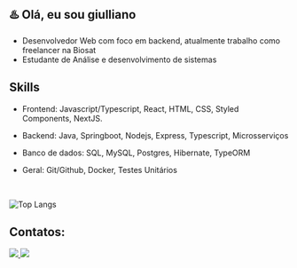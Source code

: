 ## ♨️ Olá, eu sou giulliano

- Desenvolvedor Web com foco em backend, atualmente trabalho como freelancer na Biosat
- Estudante de Análise e desenvolvimento de sistemas

## Skills

- Frontend: Javascript/Typescript, React, HTML, CSS, Styled Components, NextJS.

- Backend: Java, Springboot, Nodejs, Express, Typescript, Microsserviços

- Banco de dados: SQL, MySQL, Postgres, Hibernate, TypeORM

- Geral: Git/Github, Docker, Testes Unitários

<br>

![Top Langs](https://github-readme-stats.vercel.app/api/top-langs/?username=MoDasby&layout=compact&custom_title=Linguagens%20Mais%20Usadas&theme=radical)

## Contatos:
<a href="https://www.linkedin.com/in/giulliano-mendes/" target="_blank">
  <img src="https://img.shields.io/badge/-Linkedin-1C1C1C?logo=Linkedin"/>
</a>
<a href="mailto:giullianomendes033@gmail.com" target="_blank">
  <img src="https://img.shields.io/badge/-Gmail-1C1C1C?logo=gmail" />
</a>
<br />

